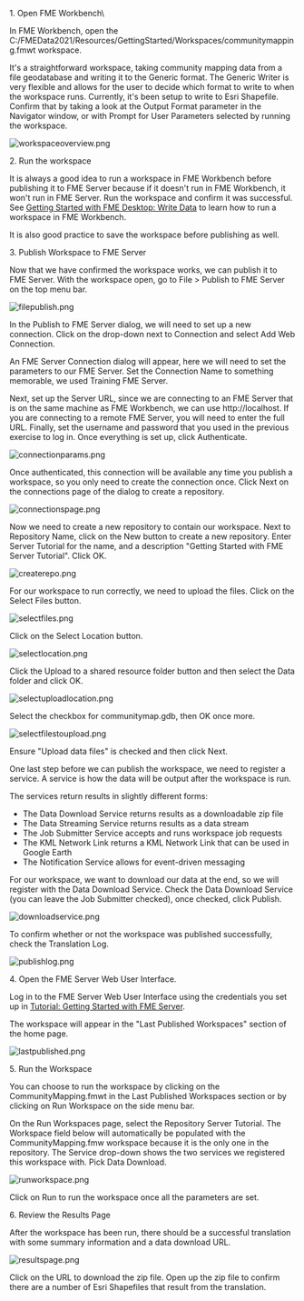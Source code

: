 <head><base target="_blank"> </head>

1\. Open FME Workbench\

In FME Workbench, open the C:/FMEData2021/Resources/GettingStarted/Workspaces/communitymapping.fmwt workspace.

It's a straightforward workspace, taking community mapping data from a file geodatabase and writing it to the Generic format. The Generic Writer is very flexible and allows for the user to decide which format to write to when the workspace runs. Currently, it's been setup to write to Esri Shapefile. Confirm that by taking a look at the Output Format parameter in the Navigator window, or with Prompt for User Parameters selected by running the workspace.

![workspaceoverview.png](https://community.safe.com/servlet/rtaImage?eid=ka14Q000000slOG&feoid=00N30000006n8wU&refid=0EM4Q000001YT1s)

2\. Run the workspace

It is always a good idea to run a workspace in FME Workbench before publishing it to FME Server because if it doesn't run in FME Workbench, it won't run in FME Server. Run the workspace and confirm it was successful. See [Getting Started with FME Desktop: Write Data](https://community.safe.com/s/article/getting-started-with-fme-desktop-write-data) to learn how to run a workspace in FME Workbench.

It is also good practice to save the workspace before publishing as well.

3\. Publish Workspace to FME Server

Now that we have confirmed the workspace works, we can publish it to FME Server. With the workspace open, go to File > Publish to FME Server on the top menu bar.

![filepublish.png](https://community.safe.com/servlet/rtaImage?eid=ka14Q000000slOG&feoid=00N30000006n8wU&refid=0EM4Q000001YT1t)

In the Publish to FME Server dialog, we will need to set up a new connection. Click on the drop-down next to Connection and select Add Web Connection.

An FME Server Connection dialog will appear, here we will need to set the parameters to our FME Server. Set the Connection Name to something memorable, we used Training FME Server.

Next, set up the Server URL, since we are connecting to an FME Server that is on the same machine as FME Workbench, we can use http://localhost. If you are connecting to a remote FME Server, you will need to enter the full URL. Finally, set the username and password that you used in the previous exercise to log in. Once everything is set up, click Authenticate.

![connectionparams.png](https://community.safe.com/servlet/rtaImage?eid=ka14Q000000slOG&feoid=00N30000006n8wU&refid=0EM4Q000001YT1u)

Once authenticated, this connection will be available any time you publish a workspace, so you only need to create the connection once. Click Next on the connections page of the dialog to create a repository.

![connectionspage.png](https://community.safe.com/servlet/rtaImage?eid=ka14Q000000slOG&feoid=00N30000006n8wU&refid=0EM4Q000001YT1v)

Now we need to create a new repository to contain our workspace. Next to Repository Name, click on the New button to create a new repository. Enter Server Tutorial for the name, and a description "Getting Started with FME Server Tutorial". Click OK.

![createrepo.png](https://community.safe.com/servlet/rtaImage?eid=ka14Q000000slOG&feoid=00N30000006n8wU&refid=0EM4Q000001YT1w)

For our workspace to run correctly, we need to upload the files. Click on the Select Files button.

![selectfiles.png](https://community.safe.com/servlet/rtaImage?eid=ka14Q000000slOG&feoid=00N30000006n8wU&refid=0EM4Q000001YT1x)

Click on the Select Location button.

![selectlocation.png](https://community.safe.com/servlet/rtaImage?eid=ka14Q000000slOG&feoid=00N30000006n8wU&refid=0EM4Q000001YT1y)

Click the Upload to a shared resource folder button and then select the Data folder and click OK.

![selectuploadlocation.png](https://community.safe.com/servlet/rtaImage?eid=ka14Q000000slOG&feoid=00N30000006n8wU&refid=0EM4Q000001YT1z)

Select the checkbox for communitymap.gdb, then OK once more.

![selectfilestoupload.png](https://community.safe.com/servlet/rtaImage?eid=ka14Q000000slOG&feoid=00N30000006n8wU&refid=0EM4Q000001YT20)

Ensure "Upload data files" is checked and then click Next.

One last step before we can publish the workspace, we need to register a service. A service is how the data will be output after the workspace is run.

The services return results in slightly different forms:

-   The Data Download Service returns results as a downloadable zip file
-   The Data Streaming Service returns results as a data stream
-   The Job Submitter Service accepts and runs workspace job requests
-   The KML Network Link returns a KML Network Link that can be used in Google Earth
-   The Notification Service allows for event-driven messaging

For our workspace, we want to download our data at the end, so we will register with the Data Download Service. Check the Data Download Service (you can leave the Job Submitter checked), once checked, click Publish.

![downloadservice.png](https://community.safe.com/servlet/rtaImage?eid=ka14Q000000slOG&feoid=00N30000006n8wU&refid=0EM4Q000001YT21)

To confirm whether or not the workspace was published successfully, check the Translation Log.

![publishlog.png](https://community.safe.com/servlet/rtaImage?eid=ka14Q000000slOG&feoid=00N30000006n8wU&refid=0EM4Q000001YT22)

4\. Open the FME Server Web User Interface.

Log in to the FME Server Web User Interface using the credentials you set up in [Tutorial: Getting Started with FME Server](https://community.safe.com/s/article/getting-started-with-fme-server).

The workspace will appear in the "Last Published Workspaces" section of the home page.

![lastpublished.png](https://community.safe.com/servlet/rtaImage?eid=ka14Q000000slOG&feoid=00N30000006n8wU&refid=0EM4Q000001YT23)

5\. Run the Workspace

You can choose to run the workspace by clicking on the CommunityMapping.fmwt in the Last Published Workspaces section or by clicking on Run Workspace on the side menu bar.

On the Run Workspaces page, select the Repository Server Tutorial. The Workspace field below will automatically be populated with the CommunityMapping.fmw workspace because it is the only one in the repository. The Service drop-down shows the two services we registered this workspace with. Pick Data Download.

![runworkspace.png](https://community.safe.com/servlet/rtaImage?eid=ka14Q000000slOG&feoid=00N30000006n8wU&refid=0EM4Q000001YT24)

Click on Run to run the workspace once all the parameters are set.

6\. Review the Results Page

After the workspace has been run, there should be a successful translation with some summary information and a data download URL.

![resultspage.png](https://community.safe.com/servlet/rtaImage?eid=ka14Q000000slOG&feoid=00N30000006n8wU&refid=0EM4Q000001YT25)

Click on the URL to download the zip file. Open up the zip file to confirm there are a number of Esri Shapefiles that result from the translation.

